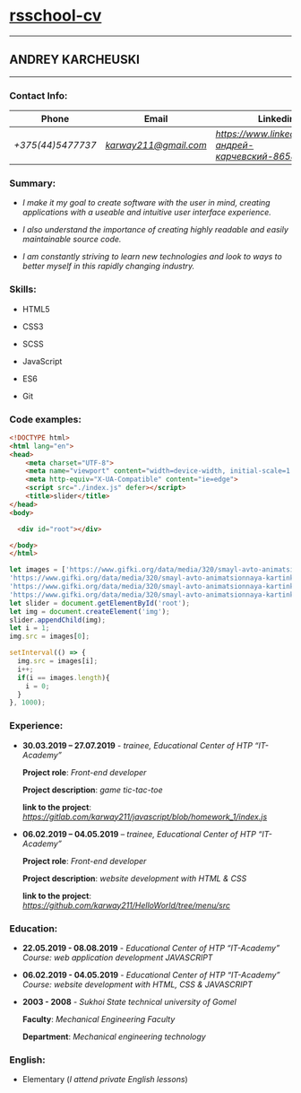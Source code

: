 # [rsschool-cv](url)

---

## ANDREY KARCHEUSKI

---

### **Contact Info:**

  **Phone**| **Email** | **Linkedin** | **skype**
---|---|---|---
*+375(44)5477737* | *karway211@gmail.com* | *<https://www.linkedin.com/in/андрей-карчевский-865898185>* | *live:37250c3478b9f1a1*

### **Summary:**

* *I make it my goal to create software with the user in mind, creating applications with a useable and intuitive user interface experience.*

* *I also understand the importance of creating highly readable and easily maintainable source code.*

* *I am constantly striving to learn new technologies and look to ways to better myself in this rapidly changing industry.*

### **Skills:**

* HTML5

* CSS3

* SCSS

* JavaScript

* ES6

* Git

### **Code examples:**

``` html
<!DOCTYPE html>
<html lang="en">
<head>
    <meta charset="UTF-8">
    <meta name="viewport" content="width=device-width, initial-scale=1.0">
    <meta http-equiv="X-UA-Compatible" content="ie=edge">
    <script src="./index.js" defer></script>
    <title>slider</title>
</head>
<body>

  <div id="root"></div>

</body>
</html>
```

``` javascript
let images = ['https://www.gifki.org/data/media/320/smayl-avto-animatsionnaya-kartinka-0208.gif',
'https://www.gifki.org/data/media/320/smayl-avto-animatsionnaya-kartinka-0210.gif',
'https://www.gifki.org/data/media/320/smayl-avto-animatsionnaya-kartinka-0209.gif',
'https://www.gifki.org/data/media/320/smayl-avto-animatsionnaya-kartinka-0207.gif'];
let slider = document.getElementById('root');
let img = document.createElement('img');
slider.appendChild(img);
let i = 1;
img.src = images[0];

setInterval(() => {
  img.src = images[i];
  i++;
  if(i == images.length){
    i = 0;
  }
}, 1000);
```

### **Experience:**

* __30.03.2019 – 27.07.2019__ - *trainee, Еducational Center of HTP “IT-Academy”*

  **Project role**: *Front-end developer*

  **Project description**: *game tic-tac-toe*

  **link to the project**: *<https://gitlab.com/karway211/javascript/blob/homework_1/index.js>*

* __06.02.2019 – 04.05.2019__ – *trainee, Еducational Center of HTP “IT-Academy”*

  **Project role**: *Front-end developer*

  **Project description**: *website development with HTML & CSS*

  **link to the project**:  *<https://github.com/karway211/HelloWorld/tree/menu/src>*

### **Education:**

* __22.05.2019 - 08.08.2019__ - *Educational Center of HTP “IT-Academy” Course: web application development JAVASCRIPT*

* __06.02.2019 - 04.05.2019__ - *Educational Center of HTP “IT-Academy” Course: website development with HTML, CSS & JAVASCRIPT*

* __2003 - 2008__ - *Sukhoi State technical university of Gomel*

  **Faculty**: *Mechanical Engineering Faculty*

  **Department**: *Mechanical engineering technology*

### **English:**

* Elementary (*I attend private English lessons*)